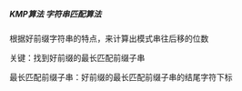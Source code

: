 

##### KMP算法 字符串匹配算法

根据好前缀字符串的特点，来计算出模式串往后移的位数

关键：找到好前缀的最长匹配前缀子串

最长匹配前缀子串：好前缀的最长匹配前缀子串的结尾字符下标













